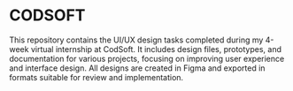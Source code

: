 # CODSOFT
This repository contains the UI/UX design tasks completed during my 4-week virtual internship at CodSoft. It includes design files, prototypes, and documentation for various projects, focusing on improving user experience and interface design. All designs are created in Figma and exported in formats suitable for review and implementation.
